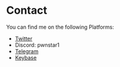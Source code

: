 # Contact

You can find me on the following Platforms:

- [Twitter](https://twitter.com/pwn0graphy1)
- Discord: pwnstar1
- [Telegram](htps://t.me/sudorm1)
- [Keybase](https://keybase.io/pwnstar)